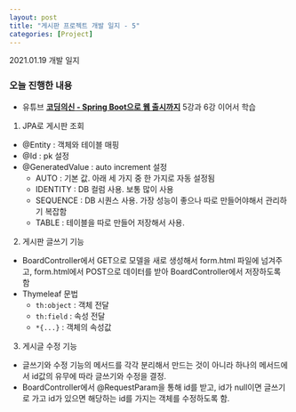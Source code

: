 ```yaml
---
layout: post
title: "게시판 프로젝트 개발 일지 - 5"
categories: [Project]
---
```


2021.01.19 개발 일지

### 오늘 진행한 내용
- 유튜브 <b>[코딩의신 - Spring Boot으로 웹 출시까지](https://www.youtube.com/watch?v=FYkn9KOfkx0&list=PLPtc9qD1979DG675XufGs0-gBeb2mrona)</b> 5강과 6강 이어서 학습

1. JPA로 게시판 조회
- @Entity : 객체와 테이블 매핑
- @Id : pk 설정
- @GeneratedValue : auto increment 설정
    + AUTO : 기본 값. 아래 세 가지 중 한 가지로 자동 설정됨
    + IDENTITY : DB 컬럼 사용. 보통 많이 사용
    + SEQUENCE : DB 시퀀스 사용. 가장 성능이 좋으나 따로 만들어야해서 관리하기 복잡함
    + TABLE : 테이블을 따로 만들어 저장해서 사용.

2. 게시판 글쓰기 기능
- BoardController에서 GET으로 모델을 새로 생성해서 form.html 파일에 넘겨주고, form.html에서 POST으로 데이터를 받아 BoardController에서 저장하도록 함
- Thymeleaf 문법
    + `th:object` : 객체 전달
    + `th:field` : 속성 전달
    + `*{...}` : 객체의 속성값 

3. 게시글 수정 기능
- 글쓰기와 수정 기능의 메서드를 각각 분리해서 만드는 것이 아니라 하나의 메서드에서 id값의 유무에 따라 글쓰기와 수정을 결정.
- BoardController에서 @RequestParam을 통해 id를 받고, id가 null이면 글쓰기로 가고 id가 있으면 해당하는 id를 가지는 객체를 수정하도록 함.